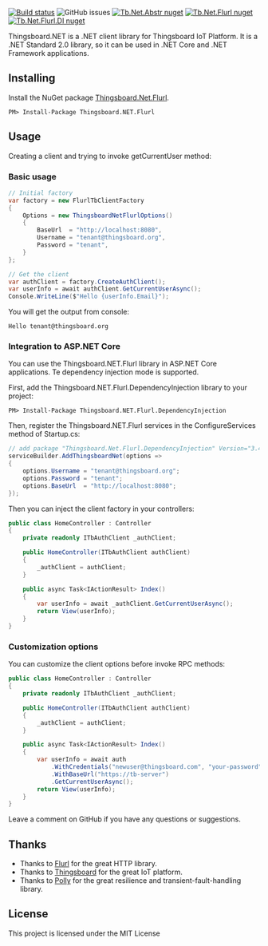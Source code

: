 [![Build status](https://ci.appveyor.com/api/projects/status/6yuxsfe71po3ofqg?svg=true)](https://ci.appveyor.com/project/nepton/thingsboard-net)
![GitHub issues](https://img.shields.io/github/issues/nepton/thingsboard-net.svg)
[![Tb.Net.Abstr nuget](https://img.shields.io/nuget/v/Thingsboard.Net.Flurl.svg?label=Tb.Net.Abstr%20nuget)](https://www.nuget.org/packages/Thingsboard.Net.Abstractions/)
[![Tb.Net.Flurl nuget](https://img.shields.io/nuget/v/Thingsboard.Net.Flurl.svg?label=Tb.Net.Flurl%20nuget)](https://www.nuget.org/packages/Thingsboard.Net.Flurl/)
[![Tb.Net.Flurl.DI nuget](https://img.shields.io/nuget/v/Thingsboard.Net.Flurl.DependencyInjection.svg?label=Tb.Net.Flurl.DI%20nuget)](https://www.nuget.org/packages/Thingsboard.Net.Flurl.DependencyInjection/)

Thingsboard.NET is a .NET client library for Thingsboard IoT Platform. It is a .NET Standard 2.0 library, so it can be used in .NET Core and .NET Framework applications.

## Installing
Install the NuGet package [Thingsboard.Net.Flurl](https://www.nuget.org/packages/Thingsboard.NET.Flurl/).

```
PM> Install-Package Thingsboard.NET.Flurl
```

## Usage
Creating a client and trying to invoke getCurrentUser method:

### Basic usage
```csharp
// Initial factory
var factory = new FlurlTbClientFactory
{
    Options = new ThingsboardNetFlurlOptions()
    {
        BaseUrl  = "http://localhost:8080",
        Username = "tenant@thingsboard.org",
        Password = "tenant",
    }
};

// Get the client
var authClient = factory.CreateAuthClient();
var userInfo = await authClient.GetCurrentUserAsync();
Console.WriteLine($"Hello {userInfo.Email}");
```

You will get the output from console:
```
Hello tenant@thingsboard.org
```

### Integration to ASP.NET Core
You can use the Thingsboard.NET.Flurl library in ASP.NET Core applications. Te dependency injection mode is supported.

First, add the Thingsboard.NET.Flurl.DependencyInjection library to your project:

```
PM> Install-Package Thingsboard.NET.Flurl.DependencyInjection
```

Then, register the Thingsboard.NET.Flurl services in the ConfigureServices method of Startup.cs:

```csharp
// add package "Thingsboard.Net.Flurl.DependencyInjection" Version="3.4.1.1"
serviceBuilder.AddThingsboardNet(options =>
{
    options.Username = "tenant@thingsboard.org";
    options.Password = "tenant";
    options.BaseUrl  = "http://localhost:8080";
});
```

Then you can inject the client factory in your controllers:

```csharp
public class HomeController : Controller
{
    private readonly ITbAuthClient _authClient;

    public HomeController(ITbAuthClient authClient)
    {
        _authClient = authClient;
    }

    public async Task<IActionResult> Index()
    {
        var userInfo = await _authClient.GetCurrentUserAsync();
        return View(userInfo);
    }
}
```

### Customization options
You can customize the client options before invoke RPC methods:

```csharp
public class HomeController : Controller
{
    private readonly ITbAuthClient _authClient;

    public HomeController(ITbAuthClient authClient)
    {
        _authClient = authClient;
    }

    public async Task<IActionResult> Index()
    {
        var userInfo = await auth
            .WithCredentials("newuser@thingsboard.com", "your-password")
            .WithBaseUrl("https://tb-server")
            .GetCurrentUserAsync();
        return View(userInfo);
    }
}
```

Leave a comment on GitHub if you have any questions or suggestions.

## Thanks
* Thanks to [Flurl](https://flurl.dev/) for the great HTTP library.
* Thanks to [Thingsboard](https://thingsboard.io/) for the great IoT platform.
* Thanks to [Polly](https://github.com/App-vNext/Polly) for the great resilience and transient-fault-handling library.

## License
This project is licensed under the MIT License
